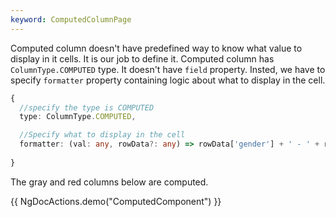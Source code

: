 ```yaml
---
keyword: ComputedColumnPage
---
```


Computed column doesn't have predefined way to know what value to display in it cells. It is our job to define it.
Computed column has `ColumnType.COMPUTED` type. It doesn't have `field` property. Insted, we have to specify `formatter`
property containing logic about what to display in the cell.


```typescript
{
  //specify the type is COMPUTED
  type: ColumnType.COMPUTED, 

  //Specify what to display in the cell
  formatter: (val: any, rowData?: any) => rowData['gender'] + ' - ' + rowData['country'],
  
}

```
The gray and red columns below are computed.

{{ NgDocActions.demo("ComputedComponent") }}